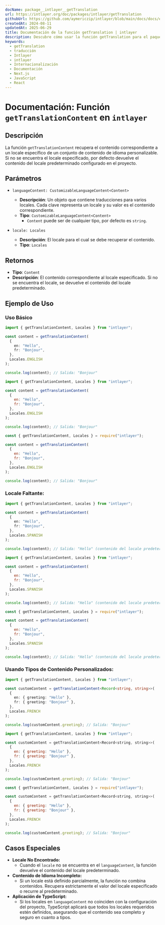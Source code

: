```yaml
---
docName: package__intlayer__getTranslation
url: https://intlayer.org/doc/packages/intlayer/getTranslation
githubUrl: https://github.com/aymericzip/intlayer/blob/main/docs/docs/en/packages/intlayer/getTranslation.md
createdAt: 2024-08-11
updatedAt: 2025-06-29
title: Documentación de la función getTranslation | intlayer
description: Descubre cómo usar la función getTranslation para el paquete intlayer
keywords:
  - getTranslation
  - traducción
  - Intlayer
  - intlayer
  - Internacionalización
  - Documentación
  - Next.js
  - JavaScript
  - React
---
```


# Documentación: Función `getTranslationContent` en `intlayer`

## Descripción

La función `getTranslationContent` recupera el contenido correspondiente a un locale específico de un conjunto de contenido de idioma personalizable. Si no se encuentra el locale especificado, por defecto devuelve el contenido del locale predeterminado configurado en el proyecto.

## Parámetros

- `languageContent: CustomizableLanguageContent<Content>`

  - **Descripción**: Un objeto que contiene traducciones para varios locales. Cada clave representa un locale y su valor es el contenido correspondiente.
  - **Tipo**: `CustomizableLanguageContent<Content>`
    - `Content` puede ser de cualquier tipo, por defecto es `string`.

- `locale: Locales`

  - **Descripción**: El locale para el cual se debe recuperar el contenido.
  - **Tipo**: `Locales`

## Retornos

- **Tipo**: `Content`
- **Descripción**: El contenido correspondiente al locale especificado. Si no se encuentra el locale, se devuelve el contenido del locale predeterminado.

## Ejemplo de Uso

### Uso Básico

```typescript codeFormat="typescript"
import { getTranslationContent, Locales } from "intlayer";

const content = getTranslationContent(
  {
    en: "Hello",
    fr: "Bonjour",
  },
  Locales.ENGLISH
);

console.log(content); // Salida: "Bonjour"
```

```javascript codeFormat="esm"
import { getTranslationContent, Locales } from "intlayer";

const content = getTranslationContent(
  {
    en: "Hello",
    fr: "Bonjour",
  },
  Locales.ENGLISH
);

console.log(content); // Salida: "Bonjour"
```

```javascript codeFormat="commonjs"
const { getTranslationContent, Locales } = require("intlayer");

const content = getTranslationContent(
  {
    en: "Hello",
    fr: "Bonjour",
  },
  Locales.ENGLISH
);

console.log(content); // Salida: "Bonjour"
```

### Locale Faltante:

```typescript codeFormat="typescript"
import { getTranslationContent, Locales } from "intlayer";

const content = getTranslationContent(
  {
    en: "Hello",
    fr: "Bonjour",
  },
  Locales.SPANISH
);

console.log(content); // Salida: "Hello" (contenido del locale predeterminado)
```

```javascript codeFormat="esm"
import { getTranslationContent, Locales } from "intlayer";

const content = getTranslationContent(
  {
    en: "Hello",
    fr: "Bonjour",
  },
  Locales.SPANISH
);

console.log(content); // Salida: "Hello" (contenido del locale predeterminado)
```

```javascript codeFormat="commonjs"
const { getTranslationContent, Locales } = require("intlayer");

const content = getTranslationContent(
  {
    en: "Hello",
    fr: "Bonjour",
  },
  Locales.SPANISH
);

console.log(content); // Salida: "Hello" (contenido del locale predeterminado)
```

### Usando Tipos de Contenido Personalizados:

```typescript codeFormat="typescript"
import { getTranslationContent, Locales } from "intlayer";

const customContent = getTranslationContent<Record<string, string>>(
  {
    en: { greeting: "Hello" },
    fr: { greeting: "Bonjour" },
  },
  Locales.FRENCH
);

console.log(customContent.greeting); // Salida: "Bonjour"
```

```javascript codeFormat="esm"
import { getTranslationContent, Locales } from "intlayer";

const customContent = getTranslationContent<Record<string, string>>(
  {
    en: { greeting: "Hello" },
    fr: { greeting: "Bonjour" },
  },
  Locales.FRENCH
);

console.log(customContent.greeting); // Salida: "Bonjour"
```

```javascript codeFormat="commonjs"
const { getTranslationContent, Locales } = require("intlayer");

const customContent = getTranslationContent<Record<string, string>>(
  {
    en: { greeting: "Hello" },
    fr: { greeting: "Bonjour" },
  },
  Locales.FRENCH
);

console.log(customContent.greeting); // Salida: "Bonjour"
```

## Casos Especiales

- **Locale No Encontrado:**
  - Cuando el `locale` no se encuentra en el `languageContent`, la función devuelve el contenido del locale predeterminado.
- **Contenido de Idioma Incompleto:**
  - Si un locale está definido parcialmente, la función no combina contenidos. Recupera estrictamente el valor del locale especificado o recurre al predeterminado.
- **Aplicación de TypeScript:**
  - Si los locales en `languageContent` no coinciden con la configuración del proyecto, TypeScript aplicará que todos los locales requeridos estén definidos, asegurando que el contenido sea completo y seguro en cuanto a tipos.
